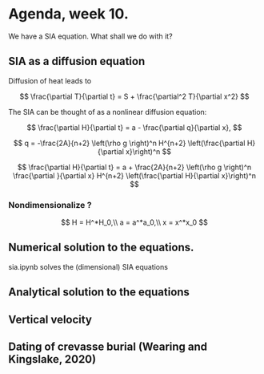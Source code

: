 # Agenda, week 10. 

We have a SIA equation. What shall we do with it?

## SIA as a diffusion equation

Diffusion of heat leads to 


$$
\frac{\partial T}{\partial t} = S + \frac{\partial^2 T}{\partial x^2}
$$

The SIA can be thought of as a nonlinear diffusion equation:

$$
\frac{\partial H}{\partial t} = a - \frac{\partial q}{\partial x},
$$

$$
q = -\frac{2A}{n+2} \left(\rho g  \right)^n  H^{n+2}  \left(\frac{\partial H}{\partial x}\right)^n
$$

$$
\frac{\partial H}{\partial t} = a + \frac{2A}{n+2} \left(\rho g  \right)^n  \frac{\partial }{\partial x} H^{n+2}  \left(\frac{\partial H}{\partial x}\right)^n
$$

### Nondimensionalize ?

$$
H = H^*H_0,\\ a = a^*a_0,\\ x = x^*x_0
$$

## Numerical solution to the equations. 

sia.ipynb solves the (dimensional) SIA equations 

## Analytical solution to the equations

## Vertical velocity

## Dating of crevasse burial (Wearing and Kingslake, 2020)